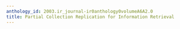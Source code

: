 ```yaml
---
anthology_id: 2003.ir_journal-ir0anthology0volumeA6A2.0
title: Partial Collection Replication for Information Retrieval
---
```

